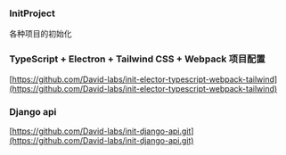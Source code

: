### InitProject
各种项目的初始化

### TypeScript + Electron + Tailwind CSS + Webpack 项目配置
[https://github.com/David-labs/init-elector-typescript-webpack-tailwind](https://github.com/David-labs/init-elector-typescript-webpack-tailwind)

### Django api
[https://github.com/David-labs/init-django-api.git](https://github.com/David-labs/init-django-api.git)
